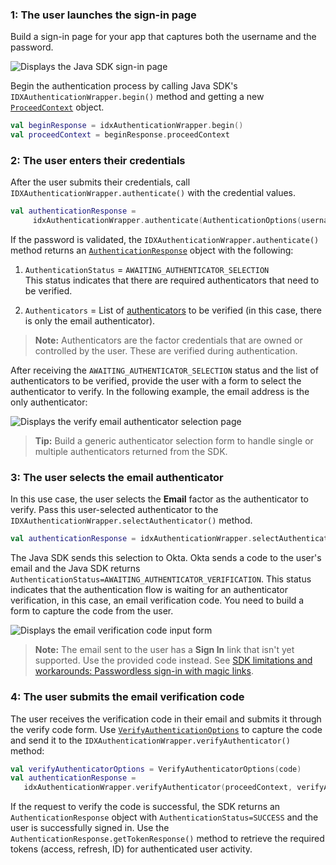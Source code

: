 ### 1: The user launches the sign-in page

Build a sign-in page for your app that captures both the username and the password.

<div class="half">

![Displays the Java SDK sign-in page](/img/oie-embedded-sdk/oie-embedded-sdk-use-case-simple-sign-on-screenshot-sign-in-java.png)

</div>

Begin the authentication process by calling Java SDK's `IDXAuthenticationWrapper.begin()` method and getting a new [`ProceedContext`](https://github.com/okta/okta-idx-java/blob/master/api/src/main/java/com/okta/idx/sdk/api/client/ProceedContext.java) object.

```kotlin
val beginResponse = idxAuthenticationWrapper.begin()
val proceedContext = beginResponse.proceedContext
```

### 2: The user enters their credentials

After the user submits their credentials, call `IDXAuthenticationWrapper.authenticate()` with the credential values.

```kotlin
val authenticationResponse =
     idxAuthenticationWrapper.authenticate(AuthenticationOptions(username, password)), proceedContext)
```

If the password is validated, the `IDXAuthenticationWrapper.authenticate()` method returns an [`AuthenticationResponse`](https://github.com/okta/okta-idx-java/blob/master/api/src/main/java/com/okta/idx/sdk/api/response/AuthenticationResponse.java) object with the following:

1. `AuthenticationStatus` = `AWAITING_AUTHENTICATOR_SELECTION` <br>
     This status indicates that there are required authenticators that need to be verified.

2. `Authenticators` = List of [authenticators](https://github.com/okta/okta-idx-java/blob/master/api/src/main/java/com/okta/idx/sdk/api/client/Authenticator.java) to be verified (in this case, there is only the email authenticator).

> **Note:** Authenticators are the factor credentials that are owned or controlled by the user. These are verified during authentication.

After receiving the `AWAITING_AUTHENTICATOR_SELECTION` status and the list of authenticators to be verified, provide the user with a form to select the authenticator to verify. In the following example, the email address is the only authenticator:

<div class="half">

![Displays the verify email authenticator selection page](/img/oie-embedded-sdk/oie-embedded-sdk-use-case-sign-in-pwd-email-screen-verify-java.png)

</div>

> **Tip:** Build a generic authenticator selection form to handle single or multiple authenticators returned from the SDK.

### 3: The user selects the email authenticator

In this use case, the user selects the **Email** factor as the authenticator to verify. Pass this user-selected authenticator to the `IDXAuthenticationWrapper.selectAuthenticator()` method.

```kotlin
val authenticationResponse = idxAuthenticationWrapper.selectAuthenticator(proceedContext, authenticator)
```

The Java SDK sends this selection to Okta. Okta sends a code to the user's email and the Java SDK returns `AuthenticationStatus=AWAITING_AUTHENTICATOR_VERIFICATION`. This status indicates that the authentication flow is waiting for an authenticator verification, in this case, an email verification code. You need to build a form to capture the code from the user.

<div class="half">

![Displays the email verification code input form](/img/oie-embedded-sdk/oie-embedded-sdk-use-case-simple-self-serv-screen-verify-email-code-java.png)

</div>

> **Note:** The email sent to the user has a **Sign In** link that isn't yet supported. Use the provided code instead. See [SDK limitations and workarounds: Passwordless sign-in with magic links](/docs/guides/oie-embedded-sdk-limitations/main/#passwordless-sign-in-with-magic-links).

### 4: The user submits the email verification code

The user receives the verification code in their email and submits it through the verify code form. Use [`VerifyAuthenticationOptions`](https://github.com/okta/okta-idx-java/blob/master/api/src/main/java/com/okta/idx/sdk/api/model/VerifyAuthenticatorOptions.java) to capture the code and send it to the `IDXAuthenticationWrapper.verifyAuthenticator()` method:

```kotlin
val verifyAuthenticatorOptions = VerifyAuthenticatorOptions(code)
val authenticationResponse =
   idxAuthenticationWrapper.verifyAuthenticator(proceedContext, verifyAuthenticatorOptions)
```

If the request to verify the code is successful, the SDK returns an `AuthenticationResponse` object with `AuthenticationStatus=SUCCESS` and the user is successfully signed in. Use the `AuthenticationResponse.getTokenResponse()` method to retrieve the required tokens (access, refresh, ID) for authenticated user activity.
